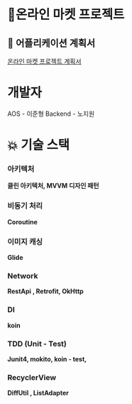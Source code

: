 # 🍱온라인 마켓 프로젝트

## 📃 어플리케이션 계획서

[온라인 마켓 프로젝트 계획서](https://puddle-cheese-f7b.notion.site/6c16c62fe751465eb71315f1999e11fc) 

# 개발자
AOS - 이준형 Backend - 노지원

# 💥 기술 스택

### 아키텍처

**클린 아키텍처, MVVM 디자인 패턴**

### 비동기 처리

**Coroutine**

### 이미지 캐싱

**Glide**

### Network

**RestApi , Retrofit, OkHttp**

### DI

**koin**

### TDD (Unit - Test)

**Junit4, mokito, koin - test,**

### RecyclerView

**DiffUtil , ListAdapter**
